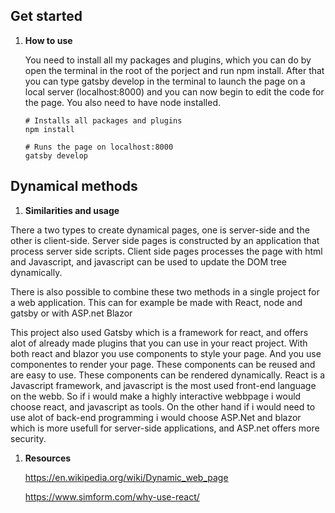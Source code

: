 ## Get started

1.  **How to use**

    You need to install all my packages and plugins, which you can do by open the terminal in the root of the porject and run npm install.
    After that you can type gatsby develop in the terminal to launch the page on a local server (localhost:8000) and you can now begin to edit the code for the page.
    You also need to have node installed.

    ```shell
    # Installs all packages and plugins
    npm install
    ```

    ```shell
    # Runs the page on localhost:8000
    gatsby develop
    ```

 ## Dynamical methods

1. **Similarities and usage**

  There a two types to create dynamical pages, one is server-side and the other is client-side. 
  Server side pages is constructed by an application that process server side scripts.
  Client side pages processes the page with html and Javascript, and javascript can be used to update the DOM tree dynamically.

  There is also possible to combine these two methods in a single project for a web application. 
  This can for example be made with React, node and gatsby or with ASP.net Blazor

  This project also used Gatsby which is a framework for react, and offers alot of already made plugins that you can use in your react project.
  With both react and blazor you use components to style your page. And you use componentes to render your page.
  These components can be reused and are easy to use.
  These components can be rendered dynamically. React is a Javascript framework, and javascript is the most used front-end language on the webb. So if i would make a highly interactive webbpage i would choose react, and javascript as tools. On the other hand if i would need to use alot of back-end programming i would choose ASP.Net and blazor which is more usefull for server-side applications, and ASP.net offers more security.


    
1.  **Resources**

    https://en.wikipedia.org/wiki/Dynamic_web_page

    https://www.simform.com/why-use-react/

